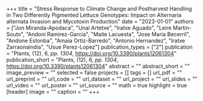 +++
title = "Stress Response to Climate Change and Postharvest Handling in Two Differently Pigmented Lettuce Genotypes: Impact on Alternaria alternata Invasion and Mycotoxin Production"
date = "2023-01-01"
authors = ["Jon Miranda-Apodaca", "Unai Artetxe", "Iratxe Aguado", "Leire Martin-Souto", "Andoni Ramirez-Garcia", "Maite Lacuesta", "Jose María Becerril", "Andone Estonba", "Amaia Ortiz-Barredo", "Antonio Hernandez", "Iratxe Zarraonaindia", "Usue Perez-Lopez"]
publication_types = ["2"]
publication = "Plants, (12), 6, _pp. 1304_, https://doi.org/10.3390/plants12061304"
publication_short = "Plants, (12), 6, _pp. 1304_, https://doi.org/10.3390/plants12061304"
abstract = ""
abstract_short = ""
image_preview = ""
selected = false
projects = []
tags = []
url_pdf = ""
url_preprint = ""
url_code = ""
url_dataset = ""
url_project = ""
url_slides = ""
url_video = ""
url_poster = ""
url_source = ""
math = true
highlight = true
[header]
image = ""
caption = ""
+++
